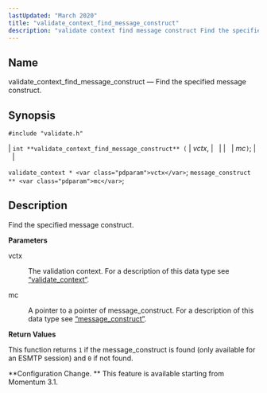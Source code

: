 ```yaml
---
lastUpdated: "March 2020"
title: "validate_context_find_message_construct"
description: "validate context find message construct Find the specified message construct int validate context find message construct vctx mc validate context vctx message construct mc Find the specified message construct vctx The validation context For a description of this data type see Section 68 86 validate context mc A pointer to..."
---
```


<a name="apis.validate_context_find_message_construct"></a> 
## Name

validate_context_find_message_construct — Find the specified message construct.

## Synopsis

`#include "validate.h"`

| `int **validate_context_find_message_construct** (` | <var class="pdparam">vctx</var>, |   |
|   | <var class="pdparam">mc</var>`)`; |   |

`validate_context * <var class="pdparam">vctx</var>`;
`message_construct ** <var class="pdparam">mc</var>`;<a name="idp64402064"></a> 
## Description

Find the specified message construct.

**<a name="idp64403216"></a> Parameters**

<dl class="variablelist">

<dt>vctx</dt>

<dd>

The validation context. For a description of this data type see [“validate_context”](/momentum/3/3-api/structs-validate-context).

</dd>

<dt>mc</dt>

<dd>

A pointer to a pointer of message_construct. For a description of this data type see [“message_construct”](/momentum/3/3-api/structs-message-construct).

</dd>

</dl>

**<a name="idp64409056"></a> Return Values**

This function returns `1` if the message_construct is found (only available for an ESMTP session) and `0` if not found.

**Configuration Change. ** This feature is available starting from Momentum 3.1.